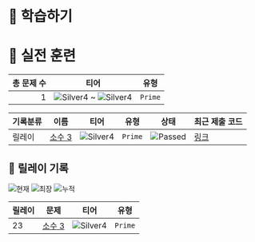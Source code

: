 # 📖 학습하기

# 🥇 실전 훈련
|총 문제 수|티어|유형|
|---:|---|---|
|1|![Silver4][s4] ~ ![Silver4][s4]|`Prime`|

|기록분류|이름|티어|유형|상태|최근 제출 코드|
|---|---|---|---|---|---|
|릴레이|[소수 3](https://www.codetree.ai/training-field/search/problems/prime-number-3)|![Silver4][s4]|`Prime`|![Passed][passed]|[링크](https://github.com/LteFroggy/codetree-TILs/blob/main/240503/%EC%86%8C%EC%88%98%203/prime-number-3.cpp)|


## 🏃 릴레이 기록
![현재](https://img.shields.io/badge/현재_릴레이-23-%235cb85c.svg?for-the-badge)
![최장](https://img.shields.io/badge/최장_릴레이-23-%23E34F26.svg?for-the-badge)
![누적](https://img.shields.io/badge/누적_릴레이-23-%2300599C.svg?for-the-badge)

|릴레이|문제|티어|유형|
|---|---|---|---|
|23|[소수 3](https://www.codetree.ai/training-field/search/problems/prime-number-3)|![Silver4][s4]|`Prime`|










[b5]: https://img.shields.io/badge/Bronze_5-%235D3E31.svg
[b4]: https://img.shields.io/badge/Bronze_4-%235D3E31.svg
[b3]: https://img.shields.io/badge/Bronze_3-%235D3E31.svg
[b2]: https://img.shields.io/badge/Bronze_2-%235D3E31.svg
[b1]: https://img.shields.io/badge/Bronze_1-%235D3E31.svg
[s5]: https://img.shields.io/badge/Silver_5-%23394960.svg
[s4]: https://img.shields.io/badge/Silver_4-%23394960.svg
[s3]: https://img.shields.io/badge/Silver_3-%23394960.svg
[s2]: https://img.shields.io/badge/Silver_2-%23394960.svg
[s1]: https://img.shields.io/badge/Silver_1-%23394960.svg
[g5]: https://img.shields.io/badge/Gold_5-%23FFC433.svg
[g4]: https://img.shields.io/badge/Gold_4-%23FFC433.svg
[g3]: https://img.shields.io/badge/Gold_3-%23FFC433.svg
[g2]: https://img.shields.io/badge/Gold_2-%23FFC433.svg
[g1]: https://img.shields.io/badge/Gold_1-%23FFC433.svg
[p5]: https://img.shields.io/badge/Platinum_5-%2376DDD8.svg
[p4]: https://img.shields.io/badge/Platinum_4-%2376DDD8.svg
[p3]: https://img.shields.io/badge/Platinum_3-%2376DDD8.svg
[p2]: https://img.shields.io/badge/Platinum_2-%2376DDD8.svg
[p1]: https://img.shields.io/badge/Platinum_1-%2376DDD8.svg
[passed]: https://img.shields.io/badge/Passed-%23009D27.svg
[failed]: https://img.shields.io/badge/Failed-%23D24D57.svg
[easy]: https://img.shields.io/badge/쉬움-%235cb85c.svg?for-the-badge
[medium]: https://img.shields.io/badge/보통-%23FFC433.svg?for-the-badge
[hard]: https://img.shields.io/badge/어려움-%23D24D57.svg?for-the-badge